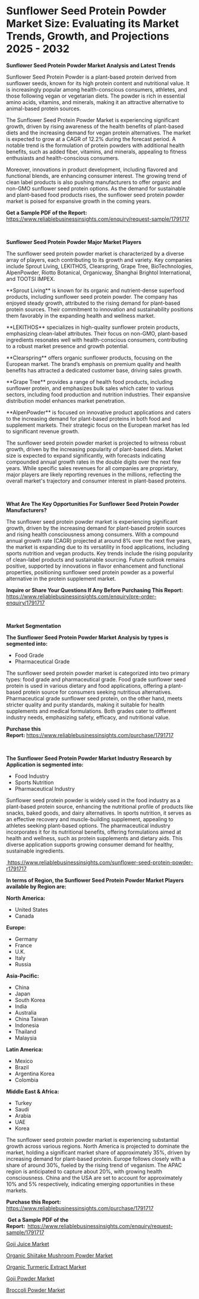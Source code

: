 <p><h1>Sunflower Seed Protein Powder Market Size: Evaluating its Market Trends, Growth, and Projections 2025 - 2032</h1></p><p><strong>Sunflower Seed Protein Powder Market Analysis and Latest Trends</strong></p>
<p><p>Sunflower Seed Protein Powder is a plant-based protein derived from sunflower seeds, known for its high protein content and nutritional value. It is increasingly popular among health-conscious consumers, athletes, and those following vegan or vegetarian diets. The powder is rich in essential amino acids, vitamins, and minerals, making it an attractive alternative to animal-based protein sources.</p><p>The Sunflower Seed Protein Powder Market is experiencing significant growth, driven by rising awareness of the health benefits of plant-based diets and the increasing demand for vegan protein alternatives. The market is expected to grow at a CAGR of 12.2% during the forecast period. A notable trend is the formulation of protein powders with additional health benefits, such as added fiber, vitamins, and minerals, appealing to fitness enthusiasts and health-conscious consumers.</p><p>Moreover, innovations in product development, including flavored and functional blends, are enhancing consumer interest. The growing trend of clean label products is also pushing manufacturers to offer organic and non-GMO sunflower seed protein options. As the demand for sustainable and plant-based food products rises, the sunflower seed protein powder market is poised for expansive growth in the coming years.</p></p>
<p><strong>Get a Sample PDF of the Report:&nbsp;</strong> <a href="https://www.reliablebusinessinsights.com/enquiry/request-sample/1791717?utm_campaign=1091&utm_medium=2&utm_source=Github&utm_content=ia&utm_term=14022025&utm_id=sunflower-seed-protein-powder">https://www.reliablebusinessinsights.com/enquiry/request-sample/1791717</a></p>
<p>&nbsp;</p>
<p><strong>Sunflower Seed Protein Powder Major Market Players</strong></p>
<p><p>The sunflower seed protein powder market is characterized by a diverse array of players, each contributing to its growth and variety. Key companies include Sprout Living, LEKITHOS, Clearspring, Grape Tree, BioTechnologies, AlpenPowder, Riotto Botanical, Organicway, Shanghai Brightol International, and TOOTSI IMPEX.</p><p>**Sprout Living** is known for its organic and nutrient-dense superfood products, including sunflower seed protein powder. The company has enjoyed steady growth, attributed to the rising demand for plant-based protein sources. Their commitment to innovation and sustainability positions them favorably in the expanding health and wellness market.</p><p>**LEKITHOS** specializes in high-quality sunflower protein products, emphasizing clean-label attributes. Their focus on non-GMO, plant-based ingredients resonates well with health-conscious consumers, contributing to a robust market presence and growth potential.</p><p>**Clearspring** offers organic sunflower products, focusing on the European market. The brand’s emphasis on premium quality and health benefits has attracted a dedicated customer base, driving sales growth.</p><p>**Grape Tree** provides a range of health food products, including sunflower protein, and emphasizes bulk sales which cater to various sectors, including food production and nutrition industries. Their expansive distribution model enhances market penetration.</p><p>**AlpenPowder** is focused on innovative product applications and caters to the increasing demand for plant-based proteins in both food and supplement markets. Their strategic focus on the European market has led to significant revenue growth.</p><p>The sunflower seed protein powder market is projected to witness robust growth, driven by the increasing popularity of plant-based diets. Market size is expected to expand significantly, with forecasts indicating compounded annual growth rates in the double digits over the next few years. While specific sales revenues for all companies are proprietary, major players are likely reporting revenues in the millions, reflecting the overall market's trajectory and consumer interest in plant-based proteins.</p></p>
<p>&nbsp;</p>
<p><strong>What Are The Key Opportunities For Sunflower Seed Protein Powder Manufacturers?</strong></p>
<p><p>The sunflower seed protein powder market is experiencing significant growth, driven by the increasing demand for plant-based protein sources and rising health consciousness among consumers. With a compound annual growth rate (CAGR) projected at around 8% over the next five years, the market is expanding due to its versatility in food applications, including sports nutrition and vegan products. Key trends include the rising popularity of clean-label products and sustainable sourcing. Future outlook remains positive, supported by innovations in flavor enhancement and functional properties, positioning sunflower seed protein powder as a powerful alternative in the protein supplement market.</p></p>
<p><strong>Inquire or Share Your Questions If Any Before Purchasing This Report:</strong> <a href="https://www.reliablebusinessinsights.com/enquiry/pre-order-enquiry/1791717?utm_campaign=1091&utm_medium=2&utm_source=Github&utm_content=ia&utm_term=14022025&utm_id=sunflower-seed-protein-powder">https://www.reliablebusinessinsights.com/enquiry/pre-order-enquiry/1791717</a></p>
<p>&nbsp;</p>
<p><strong>Market Segmentation</strong></p>
<p><strong>The Sunflower Seed Protein Powder Market Analysis by types is segmented into:</strong></p>
<p><ul><li>Food Grade</li><li>Pharmaceutical Grade</li></ul></p>
<p><p>The sunflower seed protein powder market is categorized into two primary types: food grade and pharmaceutical grade. Food grade sunflower seed protein is used in various dietary and food applications, offering a plant-based protein source for consumers seeking nutritious alternatives. Pharmaceutical grade sunflower seed protein, on the other hand, meets stricter quality and purity standards, making it suitable for health supplements and medical formulations. Both grades cater to different industry needs, emphasizing safety, efficacy, and nutritional value.</p></p>
<p><strong>Purchase this Report:&nbsp;</strong><a href="https://www.reliablebusinessinsights.com/purchase/1791717?utm_campaign=1091&utm_medium=2&utm_source=Github&utm_content=ia&utm_term=14022025&utm_id=sunflower-seed-protein-powder">https://www.reliablebusinessinsights.com/purchase/1791717</a></p>
<p>&nbsp;</p>
<p><strong>The Sunflower Seed Protein Powder Market Industry Research by Application is segmented into:</strong></p>
<p><ul><li>Food Industry</li><li>Sports Nutrition</li><li>Pharmaceutical Industry</li></ul></p>
<p><p>Sunflower seed protein powder is widely used in the food industry as a plant-based protein source, enhancing the nutritional profile of products like snacks, baked goods, and dairy alternatives. In sports nutrition, it serves as an effective recovery and muscle-building supplement, appealing to athletes seeking plant-based options. The pharmaceutical industry incorporates it for its nutritional benefits, offering formulations aimed at health and wellness, such as protein supplements and dietary aids. This diverse application supports growing consumer demand for healthy, sustainable ingredients.</p></p>
<p><a href="https://www.reliablebusinessinsights.com/sunflower-seed-protein-powder-r1791717?utm_campaign=1091&utm_medium=2&utm_source=Github&utm_content=ia&utm_term=14022025&utm_id=sunflower-seed-protein-powder">&nbsp;https://www.reliablebusinessinsights.com/sunflower-seed-protein-powder-r1791717</a></p>
<p><strong>In terms of Region, the Sunflower Seed Protein Powder Market Players available by Region are:</strong></p>
<p>
    <p> <strong> North America: </strong>
        <ul>
            <li>United States</li>
            <li>Canada</li>
        </ul>
        </p> 
    <p> <strong> Europe: </strong>
        <ul>
            <li>Germany</li>
            <li>France</li>
            <li>U.K.</li>
            <li>Italy</li>
            <li>Russia</li>
        </ul>
        </p> 
    <p> <strong> Asia-Pacific: </strong>
        <ul>
            <li>China</li>
            <li>Japan</li>
            <li>South Korea</li>
            <li>India</li>
            <li>Australia</li>
            <li>China Taiwan</li>
            <li>Indonesia</li>
            <li>Thailand</li>
            <li>Malaysia</li>
        </ul>
        </p> 
    <p> <strong> Latin America: </strong>
        <ul>
            <li>Mexico</li>
            <li>Brazil</li>
            <li>Argentina Korea</li>
            <li>Colombia</li>
        </ul>
        </p> 
    <p> <strong> Middle East & Africa: </strong>
        <ul>
            <li>Turkey</li>
            <li>Saudi</li>
            <li>Arabia</li>
            <li>UAE</li>
            <li>Korea</li>
        </ul>
    </p>
    </p>
<p><p>The sunflower seed protein powder market is experiencing substantial growth across various regions. North America is projected to dominate the market, holding a significant market share of approximately 35%, driven by increasing demand for plant-based protein. Europe follows closely with a share of around 30%, fueled by the rising trend of veganism. The APAC region is anticipated to capture about 20%, with growing health consciousness. China and the USA are set to account for approximately 10% and 5% respectively, indicating emerging opportunities in these markets.</p></p>
<p><strong>Purchase this Report: </strong><a href="https://www.reliablebusinessinsights.com/purchase/1791717?utm_campaign=1091&utm_medium=2&utm_source=Github&utm_content=ia&utm_term=14022025&utm_id=sunflower-seed-protein-powder">https://www.reliablebusinessinsights.com/purchase/1791717</a></p>
<p>&nbsp;<strong>Get a Sample PDF of the Report:&nbsp;&nbsp;</strong><a href="https://www.reliablebusinessinsights.com/enquiry/request-sample/1791717?utm_campaign=1091&utm_medium=2&utm_source=Github&utm_content=ia&utm_term=14022025&utm_id=sunflower-seed-protein-powder">https://www.reliablebusinessinsights.com/enquiry/request-sample/1791717</a></p>
<p><strong></strong></p>
<p><p><a href="https://github.com/hneefdelwyn/Market-Research-Report-List-1/blob/main/goji-juice-market.md?utm_campaign=1091&utm_medium=2&utm_source=Github&utm_content=ia&utm_term=14022025&utm_id=sunflower-seed-protein-powder">Goji Juice Market</a></p><p><a href="https://github.com/popupioo/Market-Research-Report-List-1/blob/main/organic-shiitake-mushroom-powder-market.md?utm_campaign=1091&utm_medium=2&utm_source=Github&utm_content=ia&utm_term=14022025&utm_id=sunflower-seed-protein-powder">Organic Shiitake Mushroom Powder Market</a></p><p><a href="https://github.com/briandahm87/Market-Research-Report-List-1/blob/main/organic-turmeric-extract-market.md?utm_campaign=1091&utm_medium=2&utm_source=Github&utm_content=ia&utm_term=14022025&utm_id=sunflower-seed-protein-powder">Organic Turmeric Extract Market</a></p><p><a href="https://github.com/muhjanaidu/Market-Research-Report-List-1/blob/main/goji-powder-market.md?utm_campaign=1091&utm_medium=2&utm_source=Github&utm_content=ia&utm_term=14022025&utm_id=sunflower-seed-protein-powder">Goji Powder Market</a></p><p><a href="https://github.com/felishtimoti/Market-Research-Report-List-1/blob/main/broccoli-powder-market.md?utm_campaign=1091&utm_medium=2&utm_source=Github&utm_content=ia&utm_term=14022025&utm_id=sunflower-seed-protein-powder">Broccoli Powder Market</a></p></p>